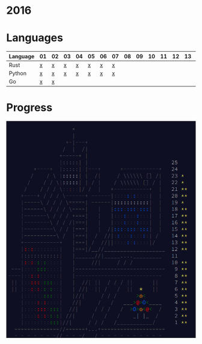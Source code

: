 # 2016

# Languages
| Language | 01 | 02 | 03 | 04 | 05 | 06 | 07 | 08 | 09 | 10 | 11 | 12 | 13 | 14 | 15 | 16 | 17 | 18 | 19 | 20 | 21 | 22 | 23 | 24 | 25 |
| -------- | - | - | - | - | - | - | - | - | - | - | - | - | - | - | - | - | - | - | - | - | - | - | - | - | - |
| Rust     | [x](/2016/rust/01.rs) | [x](/2016/rust/02.rs) | [x](/2016/rust/03.rs) | [x](/2016/rust/04.rs) | [x](/2016/rust/05.rs) | [x](/2016/rust/06.rs) | [x](/2016/rust/07.rs) |
| Python   | [x](/2016/python/01.py) | [x](/2016/python/02.py) | [x](/2016/python/03.py) | [x](/2016/python/04.py) | [x](/2016/python/05.py) | [x](/2016/python/06.py) | [x](/2016/python/07.py) |
| Go       | [x](/2016/go/01.go) | [x](/2016/go/02.go) |  

# Progress

<img src="/img/progress-2016.png" />
